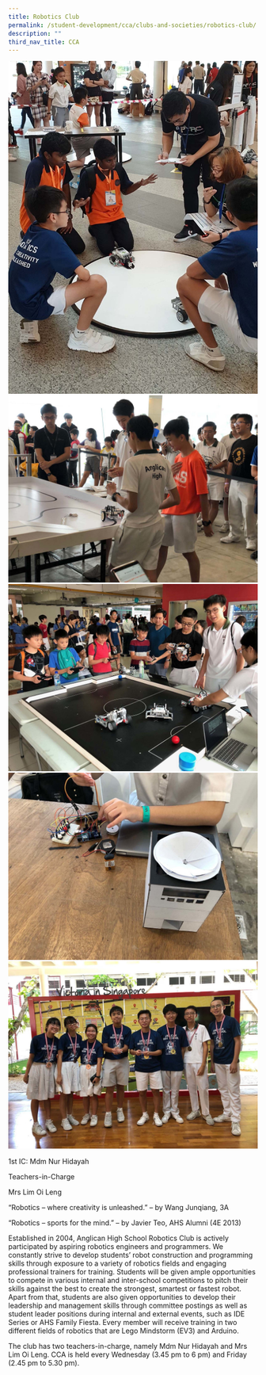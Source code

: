 ```yaml
---
title: Robotics Club
permalink: /student-development/cca/clubs-and-societies/robotics-club/
description: ""
third_nav_title: CCA
---
```

<img src="/images/2019_Robotics_01.jpg" 
         style="width:600px"
	/>
<br>
<img src="/images/2019_Robotics_02.jpg" 
         style="width:600px"
	/>
<br>
<img src="/images/2019_Robotics_03.jpg" 
         style="width:600px"
	/>
<br>
<img src="/images/2019_Robotics_04.jpg" 
         style="width:600px"
	/>
<br>
<img src="/images/2019_Robotics_05.jpg" 
         style="width:600px"
	/>
<br>

1st IC: Mdm Nur Hidayah


Teachers-in-Charge

Mrs Lim Oi Leng

  

“Robotics – where creativity is unleashed.” – by Wang Junqiang, 3A

  

“Robotics – sports for the mind.” – by Javier Teo, AHS Alumni (4E 2013)

  

  

Established in 2004, Anglican High School Robotics Club is actively participated by aspiring robotics engineers and programmers. We constantly strive to develop students’ robot construction and programming skills through exposure to a variety of robotics fields and engaging professional trainers for training. Students will be given ample opportunities to compete in various internal and inter-school competitions to pitch their skills against the best to create the strongest, smartest or fastest robot. Apart from that, students are also given opportunities to develop their leadership and management skills through committee postings as well as student leader positions during internal and external events, such as IDE Series or AHS Family Fiesta. Every member will receive training in two different fields of robotics that are Lego Mindstorm (EV3) and Arduino.

  

The club has two teachers-in-charge, namely Mdm Nur Hidayah and Mrs Lim Oi Leng. CCA is held every Wednesday (3.45 pm to 6 pm) and Friday (2.45 pm to 5.30 pm).
